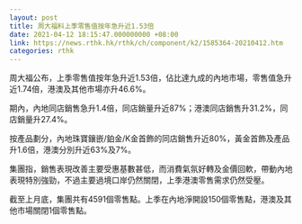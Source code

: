 ```yaml
---
layout: post
title: 周大福料上季零售值按年急升近1.53倍
date: 2021-04-12 18:15:47.000000000 +08:00
link: https://news.rthk.hk/rthk/ch/component/k2/1585364-20210412.htm
categories: rthk
---
```


周大福公布，上季零售值按年急升近1.53倍，佔比達九成的內地市場，零售值急升近1.74倍，港澳及其他市場亦升46.6%。

期內，內地同店銷售急升1.4倍，同店銷量升近87%；港澳同店銷售升31.2%，同店銷量升27.4%。

按產品劃分，內地珠寶鑲嵌/鉑金/K金首飾的同店銷售升近80%，黃金首飾及產品升1.6倍，港澳分別升近63%及7%。

集團指，銷售表現改善主要受惠基數甚低，而消費氣氛好轉及金價回軟，帶動內地表現特別強勁，不過主要過境口岸仍然關閉，上季港澳零售需求仍然受壓。

截至上月底，集團共有4591個零售點。上季在內地淨開設150個零售點，港澳及其他市場關閉1個零售點。
